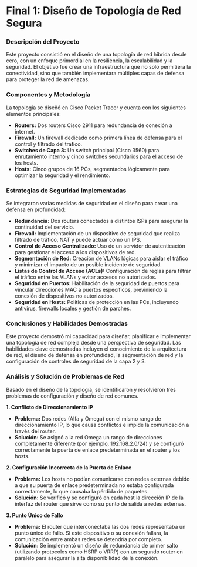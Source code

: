 # Final 1: Diseño de Topología de Red Segura

### Descripción del Proyecto
Este proyecto consistió en el diseño de una topología de red híbrida desde cero, con un enfoque primordial en la resiliencia, la escalabilidad y la seguridad. El objetivo fue crear una infraestructura que no solo permitiera la conectividad, sino que también implementara múltiples capas de defensa para proteger la red de amenazas.

### Componentes y Metodología
La topología se diseñó en Cisco Packet Tracer y cuenta con los siguientes elementos principales:
- **Routers:** Dos routers Cisco 2911 para redundancia de conexión a internet.
- **Firewall:** Un firewall dedicado como primera línea de defensa para el control y filtrado del tráfico.
- **Switches de Capa 3:** Un switch principal (Cisco 3560) para enrutamiento interno y cinco switches secundarios para el acceso de los hosts.
- **Hosts:** Cinco grupos de 16 PCs, segmentados lógicamente para optimizar la seguridad y el rendimiento.

### Estrategias de Seguridad Implementadas
Se integraron varias medidas de seguridad en el diseño para crear una defensa en profundidad:
- **Redundancia:** Dos routers conectados a distintos ISPs para asegurar la continuidad del servicio.
- **Firewall:** Implementación de un dispositivo de seguridad que realiza filtrado de tráfico, NAT y puede actuar como un IPS.
- **Control de Acceso Centralizado:** Uso de un servidor de autenticación para gestionar el acceso a los dispositivos de red.
- **Segmentación de Red:** Creación de VLANs lógicas para aislar el tráfico y minimizar el impacto de un posible incidente de seguridad.
- **Listas de Control de Acceso (ACLs):** Configuración de reglas para filtrar el tráfico entre las VLANs y evitar accesos no autorizados.
- **Seguridad en Puertos:** Habilitación de la seguridad de puertos para vincular direcciones MAC a puertos específicos, previniendo la conexión de dispositivos no autorizados.
- **Seguridad en Hosts:** Políticas de protección en las PCs, incluyendo antivirus, firewalls locales y gestión de parches.

### Conclusiones y Habilidades Demostradas
Este proyecto demostró mi capacidad para diseñar, planificar e implementar una topología de red compleja desde una perspectiva de seguridad. Las habilidades clave demostradas incluyen el conocimiento de la arquitectura de red, el diseño de defensa en profundidad, la segmentación de red y la configuración de controles de seguridad de la capa 2 y 3.

### Análisis y Solución de Problemas de Red

Basado en el diseño de la topología, se identificaron y resolvieron tres problemas de configuración y diseño de red comunes.

**1. Conflicto de Direccionamiento IP**
* **Problema:** Dos redes (Alfa y Omega) con el mismo rango de direccionamiento IP, lo que causa conflictos e impide la comunicación a través del router.
* **Solución:** Se asignó a la red Omega un rango de direcciones completamente diferente (por ejemplo, 192.168.2.0/24) y se configuró correctamente la puerta de enlace predeterminada en el router y los hosts.

**2. Configuración Incorrecta de la Puerta de Enlace**
* **Problema:** Los hosts no podían comunicarse con redes externas debido a que su puerta de enlace predeterminada no estaba configurada correctamente, lo que causaba la pérdida de paquetes.
* **Solución:** Se verificó y se configuró en cada host la dirección IP de la interfaz del router que sirve como su punto de salida a redes externas.

**3. Punto Único de Fallo**
* **Problema:** El router que interconectaba las dos redes representaba un punto único de fallo. Si este dispositivo o su conexión fallara, la comunicación entre ambas redes se detendría por completo.
* **Solución:** Se implementó un diseño de redundancia de primer salto (utilizando protocolos como HSRP o VRRP) con un segundo router en paralelo para asegurar la alta disponibilidad de la conexión.
